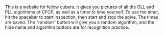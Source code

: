 This is a website for fellow cubers. It gives you pictures of all the OLL and PLL algorithms of CFOP, as well as a timer to time yourself. 
To use the timer, hit the spacebar to start inspection, then start and stop the solve. The times are saved.
The "random" button will give you a random algorithm, and the hide name and algorithm buttons are for recognition practice.
